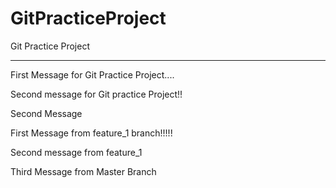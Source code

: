 # GitPracticeProject

Git Practice Project 

**********************************
First Message for Git Practice Project....


Second message for Git practice Project!!

Second Message 

First Message from feature_1 branch!!!!! 

Second message from feature_1

Third Message from Master Branch

